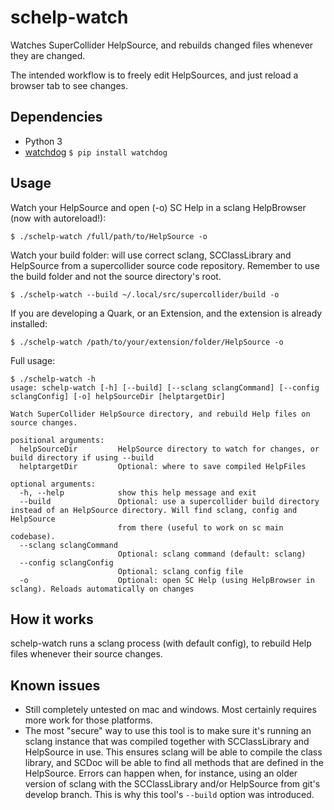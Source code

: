 # schelp-watch

Watches SuperCollider HelpSource, and rebuilds changed files whenever they are changed.

The intended workflow is to freely edit HelpSources, and just reload a browser tab to see changes.

## Dependencies
- Python 3
- [watchdog](https://github.com/gorakhargosh/watchdog/) `$ pip install watchdog`

## Usage
Watch your HelpSource and open (-o) SC Help in a sclang HelpBrowser (now with autoreload!):
```
$ ./schelp-watch /full/path/to/HelpSource -o
```
Watch your build folder: will use correct sclang, SCClassLibrary and HelpSource from a supercollider source code repository. Remember to use the build folder and not the source directory's root.
```
$ ./schelp-watch --build ~/.local/src/supercollider/build -o
```
If you are developing a Quark, or an Extension, and the extension is already installed:
```
$ ./schelp-watch /path/to/your/extension/folder/HelpSource -o
```
Full usage:
```
$ ./schelp-watch -h
usage: schelp-watch [-h] [--build] [--sclang sclangCommand] [--config sclangConfig] [-o] helpSourceDir [helptargetDir]

Watch SuperCollider HelpSource directory, and rebuild Help files on source changes.

positional arguments:
  helpSourceDir         HelpSource directory to watch for changes, or build directory if using --build
  helptargetDir         Optional: where to save compiled HelpFiles

optional arguments:
  -h, --help            show this help message and exit
  --build               Optional: use a supercollider build directory instead of an HelpSource directory. Will find sclang, config and HelpSource
                        from there (useful to work on sc main codebase).
  --sclang sclangCommand
                        Optional: sclang command (default: sclang)
  --config sclangConfig
                        Optional: sclang config file
  -o                    Optional: open SC Help (using HelpBrowser in sclang). Reloads automatically on changes
```

## How it works
schelp-watch runs a sclang process (with default config), to rebuild Help files whenever their source changes.

## Known issues
- Still completely untested on mac and windows. Most certainly requires more work for those platforms.
- The most "secure" way to use this tool is to make sure it's running an sclang instance that was compiled together with SCClassLibrary and HelpSource in use. This ensures sclang will be able to compile the class library, and SCDoc will be able to find all methods that are defined in the HelpSource. Errors can happen when, for instance, using an older version of sclang with the SCClassLibrary and/or HelpSource from git's develop branch. This is why this tool's `--build` option was introduced.
